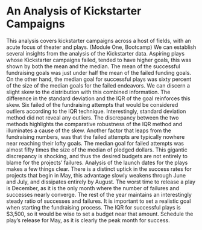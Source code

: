 # An Analysis of Kickstarter Campaigns
This analysis covers kickstarter campaigns across a host of fields, with an acute focus of theater and plays. (Module One, Bootcamp)
We can establish several insights from the analysis of the Kickstarter data.
  Aspiring plays whose Kickstarter campaigns failed, tended to have higher goals, this was shown by both the mean and the median. The mean of the successful fundraising goals was just under half the mean of the failed funding goals. On the other hand, the median goal for successful plays was sixty percent of the size of the median goals for the failed endeavors. We can discern a slight skew to the distribution with this combined information. The difference in the standard deviation and the IQR of the goal reinforces this skew. Six failed of the fundraising attempts that would be considered outliers according to the IQR technique. Interestingly, standard deviation method did not reveal any outliers. The discrepancy between the two methods highlights the comparative robustness of the IQR method and illuminates a cause of the skew. Another factor that leaps from the fundraising numbers, was that the failed attempts are typically nowhere near reaching their lofty goals. The median goal for failed attempts was almost fifty times the size of the median of pledged dollars. This gigantic discrepancy is shocking, and thus the desired budgets are not entirely to blame for the projects’ failures.
  Analysis of the launch dates for the plays makes a few things clear.  There is a distinct uptick in the success rates for projects that begin in May, this advantage slowly weakens through June and July, and dissipates entirely by August. The worst time to release a play is December, as it is the only month where the number of failures and successes nearly converge. The rest of the year maintains an interestingly steady ratio of successes and failures.
  It is important to set a realistic goal when starting the fundraising process. The IQR for successful plays is $3,500, so it would be wise to set a budget near that amount. Schedule the play’s release for May, as it is clearly the peak month for success.
